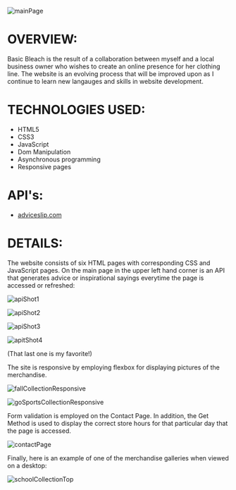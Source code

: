![mainPage](https://user-images.githubusercontent.com/87733614/159951640-ba75c25f-ae33-43cb-8ae1-9c81629dac30.png)


# OVERVIEW:

Basic Bleach is the result of a collaboration between myself and a local business owner who wishes to create an online presence for her clothing line.  The website is an evolving process that will be improved upon as I continue to learn new langauges and skills in website development. 

# TECHNOLOGIES USED:

- HTML5
- CSS3
- JavaScript
- Dom Manipulation
- Asynchronous programming
- Responsive pages

# API's:

- [adviceslip.com](https://api.adviceslip.com/)

# DETAILS:

The website consists of six HTML pages with corresponding CSS and JavaScript pages.  On the main page in the upper left hand corner is an API that generates advice or inspirational sayings everytime the page is accessed or refreshed:

![apiShot1](https://user-images.githubusercontent.com/87733614/159956866-25744fb0-b6e2-4a18-9a6a-beb3b3cf6a76.png)

![apiShot2](https://user-images.githubusercontent.com/87733614/159956884-20d1ebb7-35eb-4675-817c-203eb71a3ace.png)

![apiShot3](https://user-images.githubusercontent.com/87733614/159956895-4ad643e8-193f-410e-b12e-1c4f11ef76c0.png)

![apitShot4](https://user-images.githubusercontent.com/87733614/159956947-0b92e35f-f798-45be-b1ce-aa3db395cc79.png)

(That last one is my favorite!)

The site is responsive by employing flexbox for displaying pictures of the merchandise.  

![fallCollectionResponsive](https://user-images.githubusercontent.com/87733614/159957282-8361bc0a-a412-4401-bfff-8bccf22c701c.png)

![goSportsCollectionResponsive](https://user-images.githubusercontent.com/87733614/159957335-4139870f-e730-4f6a-a913-cafdfb64178c.png)

Form validation is employed on the Contact Page.  In addition, the Get Method is used to display the correct store hours for that particular day that the page is accessed.

![contactPage](https://user-images.githubusercontent.com/87733614/159960028-10c20e89-f9e5-4760-98a4-b674927120b9.png)

Finally, here is an example of one of the merchandise galleries when viewed on a desktop:

![schoolCollectionTop](https://user-images.githubusercontent.com/87733614/159961085-206fdd2b-d121-4084-929d-12d0952dfec4.png)

